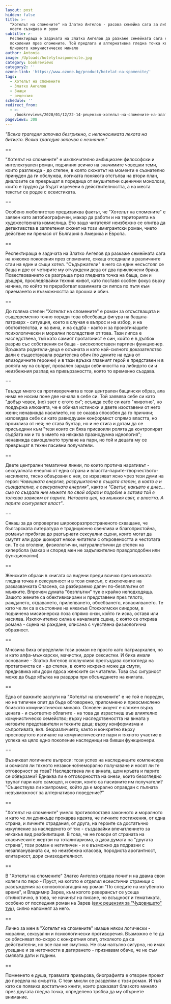 ```yaml
---
layout: post
hidden: false
title: >-
  "Хотелът на спомените" на Златко Ангелов - расова семейна сага за либидото,
  което съзидава и руши
subtitle: >-
  Респектираща е задачата на Златко Ангелов да разкаже семейната сага на няколко
  поколения през спомените. Той предлага и алтернативна гледна точка към
  близкото комунистическо минало
author: Antonia
image: /Uploads/hotelytnaspomenite.jpg
category: bookreviews
category2: ''
ozone-link: 'https://www.ozone.bg/product/hotelat-na-spomenite/'
tags:
  - Хотелът на спомените
  - Златко Ангелов
  - Знаци
  - рецензия
schedule: ''
redirect_from:
  - >-
    /bookreviews/2020/01/12/22-14-рецензия-хотелът-на-спомените-на-златко-ангелов-расов-роман-за-либидото-което-съзидава-и-руши
pageviews: 308
---
```

_"Всяка трагедия започва безгрижно, с непоносимата лекота на битието. Всяка трагедия започва с незнание."_

\==

"Хотелът на спомените" е изключително амбициозен философски и интелектуален роман, подчинил всичко на значимите човешки теми, които разглежда - до степен, в която сюжетът на моменти е съзнателно принуден да ги обслужва, логиката понякога отстъпва на втори план, диалозите се превръщат в поредица от внушителни сценични монолози, които е трудно да бъдат изречени в действителността, а на места текстът се родее с есеистиката. 

\==

Особено любопитство предизвиква фактът, че "Хотелът на спомените" е заявен като автобиографичен, макар да работи и на територията на художествената измислица. Ето защо читателят неизбежно се опитва да детективства в заплетения сюжет на този имигрантски роман, чието действие ни пренася от България в Америка и Европа. 

\==

Респектираща е задачата на Златко Ангелов да разкаже семейната сага на няколко поколения през спомените, сякаш отседнали в различните стаи на един и същи хотел. "Съдържатели" в него са един несъстоял се баща и две от четирите му отчуждени деца от два приключени брака. Повествованието се разгръща през гледната точка на баща, син и дъщеря, проследявайки техния живот, като поставя особен фокус върху начина, по който те преработват взаимната си липса по пътя към приемането и възможността за прошка и обич. 

\==

До голяма степен "Хотелът на спомените" е роман за отсъстващата и същевременно точно поради това обсебваща фигура на бащата-патриарх - ситуация, което в случая е въпрос и на избор, и на обстоятелства, и на вина, и на съдба - както и за произтичащите психологически и морални последствия от това. Тази липса е наследствена, тъй като самият протагонист е син, който е в дълбок разрив със собствения си баща - високопоставен партиен функционер. Връзката родители-деца е осъзната и като най-силното доказателство дали е съществувала родителска обич (по думите на една от епизодичните героини) и в тази връзка главният герой е представен и в ролята му на съпруг, провален заради себичността на либидото си и неизбежния разпад на привързаността, която то временно създава. 

\==

Твърде много са противоречията в този централен бащински образ, ала нима не носим поне две начала в себе си. Той заявява себе си като "добър човек, (но) зает с егото си"; осъжда себе си като "животно", но поддържа илюзията, че е обичал истински и двете изоставени от него жени; ненавижда насилието, но се оказва способен да го причини; изповядва себе си като равнодушен конформист спрямо властта, но произлиза от нея; не става бунтар, но и не стига и дотам да се присъедини към "тези които си бяха присвоили ролята да контролират съдбата ми и то в името на някаква празнодумна идеология"; ненавижда самоцелното трупане на пари, но той и децата му се превръщат в техни пасивни получатели.  

\==

Двете централни тематични линии, по които протича наративът - сексуалната енергия от една страна и властта-парите-творчеството-насилието, тясно обвързани с нея, се изразяват ясно чрез тези думи на героя: _Човешката енергия, разрушителна в същата степен, в която е и съзидателна, е сексуалната енергия"_, както и _"Светът, какъвто е днес... сме го създали ние мъжете по свой образ и подобие и затова той е толкова зависим от парите. Неговата цел, на мъжкия свят, е властта. А парите осигуряват власт"_. 

\==

Сякаш за да опровергае широкоразпространеното схващане, че българската литература е традиционно свенлива и благопристойна, романът прибягва до разгърнати сексуални сцени, които могат да смутят или дори шокират някои читатели с откровеността и честотата си. Те са оголени, физиологични, натуралистични до степен на хипербола (макар и според мен не задължително правдоподобни или функционални). 

\==

Женските образи в книгата са видени преди всичко през мъжката гледна точка и сексуалност и в този смисъл, с изключение на разказвачката Спасена, са разбираемо далеч по-безплътни от мъжките. Впрочем думата "безплътни" тук е крайно неподходяща. Защото жените са обективизирани и представени през тялото, раждането, отдаването, прилепването, обсебването, изнасилването. Те като че ли са в състояние на някакъв Стокхолмски синдром, в подчинена мисионерска поза спрямо онзи, който ги иска, оставя или насилва. Изключително силна е началната сцена, с която се открива романа - сцена на раждане, описана с чувствена физиологична образност. 

\==

Мнозина биха определили този роман не просто като патриархален, но и като алфа-мъжкарски, мачистки, дори сексистки. И биха имали основание - Златко Ангелов сполучливо пресъздава светогледа на протагониста си - до степен, в която искрено може да смути, предизвика или дори ядоса женските си читатели. Това със сигурност може да бъде ябълка на раздора при обсъждането на книгата.

\==

Една от важните заслуги на "Хотелът на спомените" е че той е пореден, но не типичен опит да бъде обговорено, припомнено и преосмислено близкото комунистическо минало. Основен акцент е сложен върху цената - и съответно облагите - на това да израстнеш във влиятелно комунистическо семейство; върху наследствеността на вината у неговите представители и техните деца; върху конформизма и съпротивата, вкл. безразличието; както и конкретно върху прословутото изтичане на комунистическите пари и тяхното участие в успеха на цяло едно поколение наследници на бивши функционери. 

\==

Възникват логичните въпроси: този успех на наследниците компенсира и осмисля ли тяхното незаконно/неморално получаване и носят ли те отговорност за това? Наследствена ли е вината, щом кръвта и парите се обвързани? Еднаква ли е отговорността на онези, които безогледно трупат пари като самоцел, и онези, които са пасивните им получатели? "Съществува ли компромис, който да е морално оправдан с пълната невъзможност за алтернативно поведение?"

\==

"Хотелът на спомените" умело противопоставя законното и моралното и като че ли донякъде прокарва идеята, че личните постижения, от една страна, и личните страдания, от друга, на героите са достатъчно изкупление за наследеното от тях - създавайки впечатлението за някакъв вид реабилитация. В това, че не говори от страната на класическите жертви на тоталитаризма, а дава думата на "другата страна", този роман е нетипичен - и е възможно да подразни с незаплануваната си, но неизбежна класова, породиста арогантност, елитарност, дори снизходителност. 

\==

В "Хотелът на спомените" Златко Ангелов отдава почит и на двама свои колеги по перо - Пруст, на когото е отделил есеистични страници с разсъждения за основополагащия му роман "По следите на изгубеното време", и Владимир Зарев, към когото реверансът се усеща стилистично, в това, че начинът на писане, но всъщност и тематиката, особено от последния роман на Зарев ([виж рецензия за "Чудовището" тук](https://literaturnirazgovori.com/bookreviews/2019/05/26/13-09-%D1%80%D0%B5%D1%86%D0%B5%D0%BD%D0%B7%D0%B8%D1%8F-%D1%87%D1%83%D0%B4%D0%BE%D0%B2%D0%B8%D1%89%D0%B5%D1%82%D0%BE-%D0%B2%D0%BB%D0%B0%D0%B4%D0%B8%D0%BC%D0%B8%D1%80-%D0%B7%D0%B0%D1%80%D0%B5%D0%B2.html)), силно напомнят за него. 

\==

Лично за мен в "Хотелът на спомените" имаше някои логически - морални, сексуални и психологически противоречия. Възможно е те да се обясняват по-скоро с конкретния опит, отколкото да са действителни, но все пак ме смутиха. Не съм напълно сигурна, но имах усещане и за неточности в датирането - признавам обаче, че не съм смялата дати и години.

\==

Помненето е душа, травмата привързва, биографията е отворен проект до предела на смъртта. С тези мисли се разделям с този роман. И тъй като се появиха достатъчно книги, които разказват близкото минало през другата гледна точка, определено трябва да му обърнете внимание.
